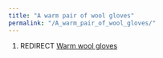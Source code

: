 ```yaml
---
title: "A warm pair of wool gloves"
permalink: "/A_warm_pair_of_wool_gloves/"
---
```


1.  REDIRECT [Warm wool gloves](Warm_wool_gloves "wikilink")
